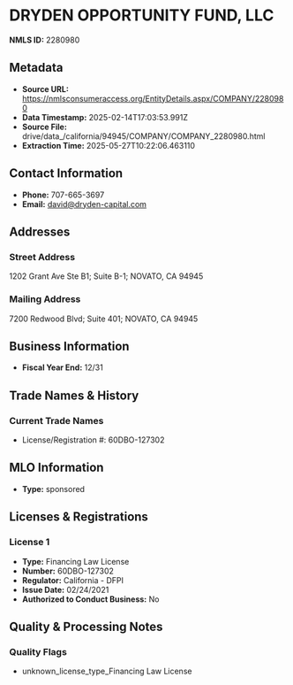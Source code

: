 # DRYDEN OPPORTUNITY FUND, LLC

**NMLS ID:** 2280980

## Metadata
- **Source URL:** https://nmlsconsumeraccess.org/EntityDetails.aspx/COMPANY/2280980
- **Data Timestamp:** 2025-02-14T17:03:53.991Z
- **Source File:** drive/data_/california/94945/COMPANY/COMPANY_2280980.html
- **Extraction Time:** 2025-05-27T10:22:06.463110

## Contact Information
- **Phone:** 707-665-3697
- **Email:** david@dryden-capital.com

## Addresses
### Street Address
1202 Grant Ave Ste B1; Suite B-1; NOVATO, CA 94945

### Mailing Address
7200 Redwood Blvd; Suite 401; NOVATO, CA 94945

## Business Information
- **Fiscal Year End:** 12/31

## Trade Names & History
### Current Trade Names
- License/Registration #: 60DBO-127302

## MLO Information
- **Type:** sponsored

## Licenses & Registrations

### License 1
- **Type:** Financing Law License
- **Number:** 60DBO-127302
- **Regulator:** California - DFPI
- **Issue Date:** 02/24/2021
- **Authorized to Conduct Business:** No

## Quality & Processing Notes
### Quality Flags
- unknown_license_type_Financing Law License
